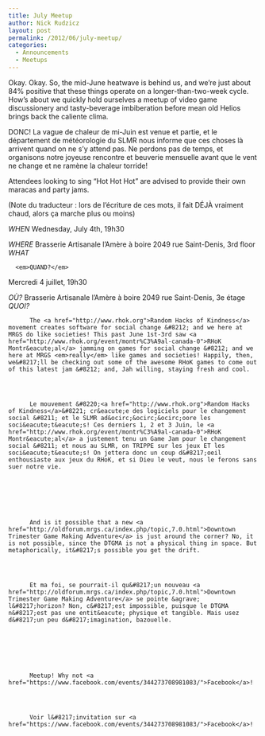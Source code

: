 ```yaml
---
title: July Meetup
author: Nick Rudzicz
layout: post
permalink: /2012/06/july-meetup/
categories:
  - Announcements
  - Meetups
---
```


  Okay. Okay. So, the mid-June heatwave is behind us, and we&#8217;re just about 84% positive that these things operate on a longer-than-two-week cycle. How&#8217;s about we quickly hold ourselves a meetup of video game discussionery and tasty-beverage imbiberation before mean old Helios brings back the caliente clima.




  DONC! La vague de chaleur de mi-Juin est venue et partie, et le d&eacute;partement de m&eacute;t&eacute;orologie du SLMR nous informe que ces choses l&agrave; arrivent quand on ne s&#8217;y attend pas. Ne perdons pas de temps, et organisons notre joyeuse rencontre et beuverie mensuelle avant que le vent ne change et ne ram&egrave;ne la chaleur torride!









  Attendees looking to sing &#8220;Hot Hot Hot&#8221; are advised to provide their own maracas and party jams.




  (Note du traducteur : lors de l&#8217;&eacute;criture de ces mots, il fait D&Eacute;J&Agrave; vraiment chaud, alors &ccedil;a marche plus ou moins)








  <em>WHEN</em>
 Wednesday, July 4th, 19h30</p> <p>
    <em>WHERE</em>
 Brasserie Artisanale l’Am&egrave;re &agrave; boire
 2049 rue Saint-Denis, 3rd floor
<em>WHAT</em>

      <em>QUAND?</em>
 Mercredi 4 juillet, 19h30</p> <p>
        <em>O&Ugrave;?</em>
 Brasserie Artisanale l&#8217;Am&egrave;re &agrave; boire
 2049 rue Saint-Denis, 3e &eacute;tage
<em>QUOI?</em>
 

        

        
        
          The <a href="http://www.rhok.org">Random Hacks of Kindness</a> movement creates software for social change &#8212; and we here at MRGS do like societies! This past June 1st-3rd saw <a href="http://www.rhok.org/event/montr%C3%A9al-canada-0">RHoK Montr&eacute;al</a> jamming on games for social change &#8212; and we here at MRGS <em>really</em> like games and societies! Happily, then, we&#8217;ll be checking out some of the awesome RHoK games to come out of this latest jam &#8212; and, Jah willing, staying fresh and cool.
        

        
        
          Le mouvement &#8220;<a href="http://www.rhok.org">Random Hacks of Kindness</a>&#8221; cr&eacute;e des logiciels pour le changement social &#8211; et le SLMR ad&ocirc;&ocirc;&ocirc;oore les soci&eacute;t&eacute;s! Ces derniers 1, 2 et 3 Juin, le <a href="http://www.rhok.org/event/montr%C3%A9al-canada-0">RHoK Montr&eacute;al</a> a justement tenu un Game Jam pour le changement social &#8211; et nous au SLMR, on TRIPPE sur les jeux ET les soci&eacute;t&eacute;s! On jettera donc un coup d&#8217;oeil enthousiaste aux jeux du RHoK, et si Dieu le veut, nous le ferons sans suer notre vie.
        

        
        
        


          And is it possible that a new <a href="http://oldforum.mrgs.ca/index.php/topic,7.0.html">Downtown Trimester Game Making Adventure</a> is just around the corner? No, it is not possible, since the DTGMA is not a physical thing in space. But metaphorically, it&#8217;s possible you get the drift.
        

        
        
          Et ma foi, se pourrait-il qu&#8217;un nouveau <a href="http://oldforum.mrgs.ca/index.php/topic,7.0.html">Downtown Trimester Game Making Adventure</a> se pointe &agrave; l&#8217;horizon? Non, c&#8217;est impossible, puisque le DTGMA n&#8217;est pas une entit&eacute; physique et tangible. Mais usez d&#8217;un peu d&#8217;imagination, bazouelle.
        

        
        
        


          Meetup! Why not <a href="https://www.facebook.com/events/344273708981083/">Facebook</a>!
        

        
        
          Voir l&#8217;invitation sur <a href="https://www.facebook.com/events/344273708981083/">Facebook</a>!

        

        
        
        

